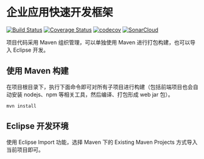 # 企业应用快速开发框架

[![Build Status](https://travis-ci.org/han-feng/cvicse-boot.svg?branch=master)](https://travis-ci.org/han-feng/cvicse-boot) [![Coverage Status](https://coveralls.io/repos/han-feng/cvicse-boot/badge.png?branch=master)](https://coveralls.io/r/han-feng/cvicse-boot?branch=master) [![codecov](https://codecov.io/gh/han-feng/cvicse-boot/branch/master/graph/badge.svg)](https://codecov.io/gh/han-feng/cvicse-boot) [![SonarCloud](https://sonarcloud.io/api/project_badges/measure?project=com.cvicse.boot%3Acvicse-boot&metric=alert_status)](https://sonarcloud.io/dashboard?id=com.cvicse.boot%3Acvicse-boot)

项目代码采用 Maven 组织管理，可以单独使用 Maven 进行打包构建，也可以导入 Eclipse 开发。

## 使用 Maven 构建

在项目根目录下，执行下面命令即可对所有子项目进行构建（包括前端项目也会自动安装 nodejs、npm 等相关工具，然后编译、打包形成 web jar 包）。
```
mvn install
```

## Eclipse 开发环境

使用 Eclipse Import 功能，选择 Maven 下的 Existing Maven Projects 方式导入当前项目即可。
